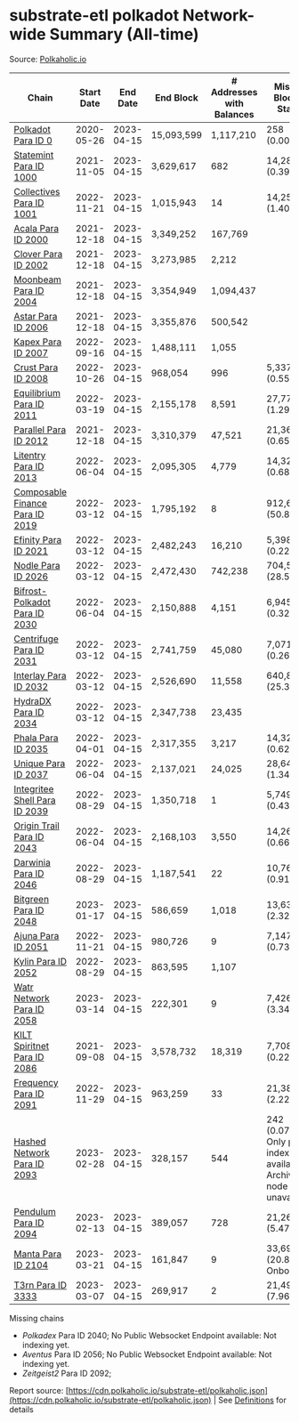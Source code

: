 # substrate-etl polkadot Network-wide Summary (All-time)

Source: [Polkaholic.io](https://polkaholic.io)


| Chain            | Start Date | End Date | End Block | # Addresses with Balances | Missing Blocks / Status |
| ---------------- | ---------- | ---------| --------- | ------------------------- | ----------------------- |
| [Polkadot Para ID 0](/polkadot/0-polkadot) | 2020-05-26 | 2023-04-15 | 15,093,599 |  1,117,210 | 258 (0.00%)  |
| [Statemint Para ID 1000](/polkadot/1000-statemint) | 2021-11-05 | 2023-04-15 | 3,629,617 |  682 | 14,289 (0.39%)  |
| [Collectives Para ID 1001](/polkadot/1001-collectives) | 2022-11-21 | 2023-04-15 | 1,015,943 |  14 | 14,253 (1.40%)  |
| [Acala Para ID 2000](/polkadot/2000-acala) | 2021-12-18 | 2023-04-15 | 3,349,252 |  167,769 |    |
| [Clover Para ID 2002](/polkadot/2002-clover) | 2021-12-18 | 2023-04-15 | 3,273,985 |  2,212 |    |
| [Moonbeam Para ID 2004](/polkadot/2004-moonbeam) | 2021-12-18 | 2023-04-15 | 3,354,949 |  1,094,437 |    |
| [Astar Para ID 2006](/polkadot/2006-astar) | 2021-12-18 | 2023-04-15 | 3,355,876 |  500,542 |    |
| [Kapex Para ID 2007](/polkadot/2007-kapex) | 2022-09-16 | 2023-04-15 | 1,488,111 |  1,055 |    |
| [Crust Para ID 2008](/polkadot/2008-crust) | 2022-10-26 | 2023-04-15 | 968,054 |  996 | 5,337 (0.55%)  |
| [Equilibrium Para ID 2011](/polkadot/2011-equilibrium) | 2022-03-19 | 2023-04-15 | 2,155,178 |  8,591 | 27,770 (1.29%)  |
| [Parallel Para ID 2012](/polkadot/2012-parallel) | 2021-12-18 | 2023-04-15 | 3,310,379 |  47,521 | 21,367 (0.65%)  |
| [Litentry Para ID 2013](/polkadot/2013-litentry) | 2022-06-04 | 2023-04-15 | 2,095,305 |  4,779 | 14,322 (0.68%)  |
| [Composable Finance Para ID 2019](/polkadot/2019-composable) | 2022-03-12 | 2023-04-15 | 1,795,192 |  8 | 912,629 (50.84%)  |
| [Efinity Para ID 2021](/polkadot/2021-efinity) | 2022-03-12 | 2023-04-15 | 2,482,243 |  16,210 | 5,398 (0.22%)  |
| [Nodle Para ID 2026](/polkadot/2026-nodle) | 2022-03-12 | 2023-04-15 | 2,472,430 |  742,238 | 704,533 (28.50%)  |
| [Bifrost-Polkadot Para ID 2030](/polkadot/2030-bifrost-dot) | 2022-06-04 | 2023-04-15 | 2,150,888 |  4,151 | 6,945 (0.32%)  |
| [Centrifuge Para ID 2031](/polkadot/2031-centrifuge) | 2022-03-12 | 2023-04-15 | 2,741,759 |  45,080 | 7,071 (0.26%)  |
| [Interlay Para ID 2032](/polkadot/2032-interlay) | 2022-03-12 | 2023-04-15 | 2,526,690 |  11,558 | 640,874 (25.36%)  |
| [HydraDX Para ID 2034](/polkadot/2034-hydradx) | 2022-03-12 | 2023-04-15 | 2,347,738 |  23,435 |    |
| [Phala Para ID 2035](/polkadot/2035-phala) | 2022-04-01 | 2023-04-15 | 2,317,355 |  3,217 | 14,326 (0.62%)  |
| [Unique Para ID 2037](/polkadot/2037-unique) | 2022-06-04 | 2023-04-15 | 2,137,021 |  24,025 | 28,648 (1.34%)  |
| [Integritee Shell Para ID 2039](/polkadot/2039-integritee-shell) | 2022-08-29 | 2023-04-15 | 1,350,718 |  1 | 5,749 (0.43%)  |
| [Origin Trail Para ID 2043](/polkadot/2043-origintrail) | 2022-06-04 | 2023-04-15 | 2,168,103 |  3,550 | 14,267 (0.66%)  |
| [Darwinia Para ID 2046](/polkadot/2046-darwinia) | 2022-08-29 | 2023-04-15 | 1,187,541 |  22 | 10,761 (0.91%)  |
| [Bitgreen Para ID 2048](/polkadot/2048-bitgreen) | 2023-01-17 | 2023-04-15 | 586,659 |  1,018 | 13,638 (2.32%)  |
| [Ajuna Para ID 2051](/polkadot/2051-ajuna) | 2022-11-21 | 2023-04-15 | 980,726 |  9 | 7,147 (0.73%)  |
| [Kylin Para ID 2052](/polkadot/2052-kylin) | 2022-08-29 | 2023-04-15 | 863,595 |  1,107 |    |
| [Watr Network Para ID 2058](/polkadot/2058-watr) | 2023-03-14 | 2023-04-15 | 222,301 |  9 | 7,426 (3.34%)  |
| [KILT Spiritnet Para ID 2086](/polkadot/2086-kilt) | 2021-09-08 | 2023-04-15 | 3,578,732 |  18,319 | 7,708 (0.22%)  |
| [Frequency Para ID 2091](/polkadot/2091-frequency) | 2022-11-29 | 2023-04-15 | 963,259 |  33 | 21,384 (2.22%)  |
| [Hashed Network Para ID 2093](/polkadot/2093-hashed) | 2023-02-28 | 2023-04-15 | 328,157 |  544 | 242 (0.07%) Only partial index available: Archive node unavailable |
| [Pendulum Para ID 2094](/polkadot/2094-pendulum) | 2023-02-13 | 2023-04-15 | 389,057 |  728 | 21,265 (5.47%)  |
| [Manta Para ID 2104](/polkadot/2104-manta) | 2023-03-21 | 2023-04-15 | 161,847 |  9 | 33,698 (20.82%) Onboarding |
| [T3rn Para ID 3333](/polkadot/3333-t3rn) | 2023-03-07 | 2023-04-15 | 269,917 |  2 | 21,493 (7.96%)  |

Missing chains


* *Polkadex* Para ID 2040; No Public Websocket Endpoint available: Not indexing yet.
* *Aventus* Para ID 2056; No Public Websocket Endpoint available: Not indexing yet.
* *Zeitgeist2* Para ID 2092; 

Report source: [https://cdn.polkaholic.io/substrate-etl/polkaholic.json](https://cdn.polkaholic.io/substrate-etl/polkaholic.json) | See [Definitions](/DEFINITIONS.md) for details
